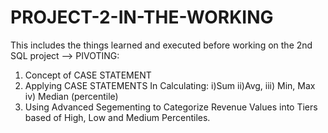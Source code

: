 # PROJECT-2-IN-THE-WORKING
This includes the things learned and executed before working on the 2nd SQL project
--> PIVOTING:
1) Concept of CASE STATEMENT
2) Applying CASE STATEMENTS In Calculating:
   i)Sum
   ii)Avg,
   iii) Min, Max
   iv) Median (percentile)
3) Using Advanced Segementing to Categorize Revenue Values into Tiers based of High, Low and Medium Percentiles.
